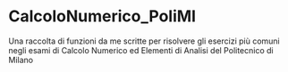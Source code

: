 # CalcoloNumerico_PoliMI
Una raccolta di funzioni da me scritte per risolvere gli esercizi più comuni negli esami di Calcolo Numerico ed Elementi di Analisi del Politecnico di Milano
